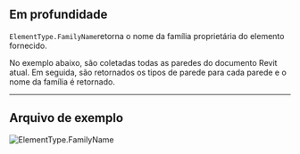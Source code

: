 ## Em profundidade
`ElementType.FamilyName`retorna o nome da família proprietária do elemento fornecido.

No exemplo abaixo, são coletadas todas as paredes do documento Revit atual. Em seguida, são retornados os tipos de parede para cada parede e o nome da família é retornado.
___
## Arquivo de exemplo

![ElementType.FamilyName](./Revit.Elements.ElementType.FamilyName_img.jpg)
